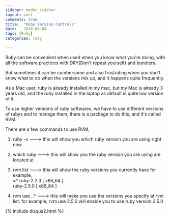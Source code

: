 ```yaml
---
sidebar: mydoc_sidebar
layout: post
comments: true
title:  "Ruby Version Controls"
date:   2018-08-04
tags: [Ruby] 
categories: ruby 

---
```


Ruby can be convenient when used when you know what you're doing,
with all the software practices with DRY(Don't repeat yourself) and bundlers.

But sometimes it can be cumbersome and also frustrating when you don't know
what to do when the versions mix up, and it happens quite frequently.

As a Mac user, ruby is already installed in my mac, 
but my Mac is already 3 years old, and the ruby installed in the laptop
as default is quite low version of it.

To use higher versions of ruby softwares, we have to use different versions of rubys
and to manage them, there is a package to do this, and it's called RVM.

There are a few commands to use RVM,

1. ruby -v
---> this will show you which ruby version you are using right now

2. which ruby
---> this will show you the ruby version you are using are located at

3. rvm list
---> this will show the ruby versions you currently have
for example, <br>
=* ruby-2.2.3 [ x86_64 ]<br>
   ruby-2.5.0 [ x86_64 ]<br>


4. rvm use *.*.*
---> this will make you use the versions you specify at rvm list.
for example, rvm use 2.5.0 will enable you to use ruby version 2.5.0

{% include disqus2.html %}